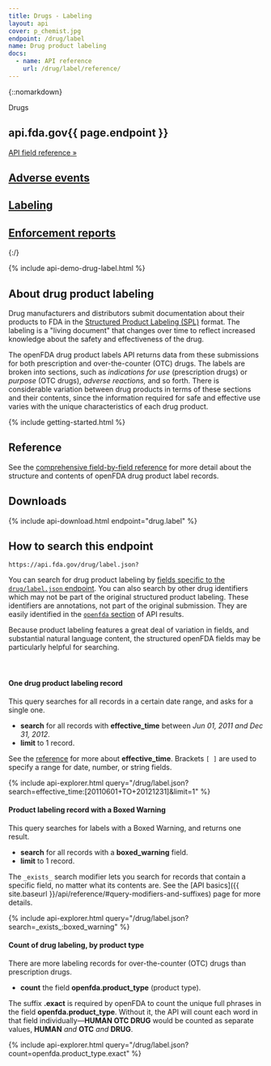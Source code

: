 ```yaml
---
title: Drugs - Labeling
layout: api
cover: p_chemist.jpg
endpoint: /drug/label
name: Drug product labeling
docs:
  - name: API reference
    url: /drug/label/reference/
---
```

{::nomarkdown}
<section class="content-heading api {% if page.cover %}cover{% endif %}" style="background-image:url('{{ site.baseurl }}/assets/img/{{ page.cover }}');">
  <div class="content-heading-text">
    <div class="content-heading-title">
      Drugs
    </div>
    <h1><span class="faded">api.fda.gov</span>{{ page.endpoint }}</h1>
    <a href="{{ site.baseurl }}{{ page.endpoint }}/reference/" class="api-nav">API field reference »</a>
  </div>
</section>

<div class="row tabs">
  <div class="col-sm-4 tab"><h2><a href="{{ site.baseurl }}/drug/event/">Adverse events</a></h2></div>
  <div class="col-sm-4 tab selected"><h2><a href="{{ site.baseurl }}/drug/label/">Labeling</a></h2></div>
  <div class="col-sm-4 tab"><h2><a href="{{ site.baseurl }}/drug/enforcement/">Enforcement reports</a></h2></div>
</div>
{:/}

{% include api-demo-drug-label.html %}

<section class="reference">

## About drug product labeling

Drug manufacturers and distributors submit documentation about their products to FDA in the <a href="http://labels.fda.gov/">Structured Product Labeling (SPL)</a> format. The labeling is a &quot;living document&quot; that changes over time to reflect increased knowledge about the safety and effectiveness of the drug.

The openFDA drug product labels API returns data from these submissions for both prescription and over-the-counter (OTC) drugs. The labels are broken into sections, such as <em>indications for use</em> (prescription drugs) or <em>purpose</em> (OTC drugs), <em>adverse reactions,</em> and so forth. There is considerable variation between drug products in terms of these sections and their contents, since the information required for safe and effective use varies with the unique characteristics of each drug product.

{% include getting-started.html %}

## Reference

See the <a href="reference/">comprehensive field-by-field reference</a> for more detail about the structure and contents of openFDA drug product label records.

## Downloads

{% include api-download.html endpoint="drug.label" %}

## How to search this endpoint

    https://api.fda.gov/drug/label.json?

You can search for drug product labeling by <a href="reference/">fields specific to the `drug/label.json` endpoint</a>. You can also search by other drug identifiers which may not be part of the original structured product labeling. These identifiers are annotations, not part of the original submission. They are easily identified in the <a href="{{ site.baseurl }}/api/reference/#openfda-fields">`openfda` section</a> of API results.

Because product labeling features a great deal of variation in fields, and substantial natural language content, the structured openFDA fields may be particularly helpful for searching.

<div class="api-explorer" style="margin-top: 7ex">
<div class="query">
<h4 class="query-title">One drug product labeling record</h4>
<div class="query-description">This query searches for all records in a certain date range, and asks for a single one.

 - **search** for all records with **effective_time** between *Jun 01, 2011 and Dec 31, 2012*.
 - **limit** to 1 record.

See the [reference](reference/) for more about **effective_time**. Brackets `[ ]` are used to specify a range for date, number, or string fields.
</div>
</div>
<div class="explorer">
{% include api-explorer.html query="/drug/label.json?search=effective_time:[20110601+TO+20121231]&limit=1" %}
</div>
</div>

<div class="api-explorer">
<div class="query">
<h4 class="query-title">Product labeling record with a Boxed Warning</h4>
<div class="query-description">This query searches for labels with a Boxed Warning, and returns one result.

 - **search** for all records with a **boxed_warning** field.
 - **limit** to 1 record.

The `_exists_` search modifier lets you search for records that contain a specific field, no matter what its contents are. See the [API basics]({{ site.baseurl }}/api/reference/#query-modifiers-and-suffixes) page for more details.
</div>
</div>
<div class="explorer">
{% include api-explorer.html query="/drug/label.json?search=_exists_:boxed_warning" %}
</div>
</div>

<div class="api-explorer">
<div class="query">
<h4 class="query-title">Count of drug labeling, by product type</h4>
<div class="query-description">There are more labeling records for over-the-counter (OTC) drugs than prescription drugs.

 - **count** the field **openfda.product_type** (product type).

The suffix **.exact** is required by openFDA to count the unique full phrases in the field **openfda.product_type**. Without it, the API will count each word in that field individually—**HUMAN OTC DRUG** would be counted as separate values, **HUMAN** *and* **OTC** *and* **DRUG**.
</div>
<!-- <svg class="chart"></svg> -->
</div>
<div class="explorer">
{% include api-explorer.html query="/drug/label.json?count=openfda.product_type.exact" %}
</div>
</div>

</section>